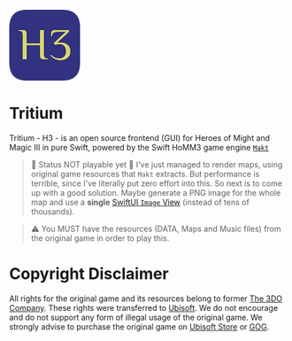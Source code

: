 ![Tritium: Heroes 3 in Swift](https://raw.githubusercontent.com/Sajjon/Tritium/main/Tritium/Assets.xcassets/AppIcon.appiconset/h3_icon_128.png)

# Tritium
Tritium - H3 - is an open source frontend (GUI) for Heroes of Might and Magic III in pure Swift, powered by the Swift HoMM3 game engine [`Makt`](https://github.com/Sajjon/Makt)

> 🚨 Status NOT playable yet 🚨
I've just managed to render maps, using original game resources that `Makt` extracts. But performance is terrible, since I've literally put zero effort into this. So next is to come up with a good solution. Maybe generate a PNG image for the whole map and use a **single** [SwiftUI `Image` View](https://developer.apple.com/documentation/swiftui/image) (instead of tens of thousands).

> ⚠️ You MUST have the resources (DATA, Maps and Music files) from the original game in order to play this.

# Copyright Disclaimer
All rights for the original game and its resources belong to former [The 3DO Company](https://en.wikipedia.org/wiki/The_3DO_Company). These rights were transferred to [Ubisoft](https://www.ubisoft.com/). We do not encourage and do not support any form of illegal usage of the original game. We strongly advise to purchase the original game on [Ubisoft Store](https://store.ubi.com/eu/game?pid=575ffd9ba3be1633568b4d8c) or [GOG](https://www.gog.com/game/heroes_of_might_and_magic_3_complete_edition).
